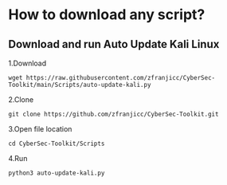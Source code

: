 # How to download any script?


## Download and run Auto Update Kali Linux
1.Download

```
wget https://raw.githubusercontent.com/zfranjicc/CyberSec-Toolkit/main/Scripts/auto-update-kali.py
```
2.Clone

```
git clone https://github.com/zfranjicc/CyberSec-Toolkit.git
```
3.Open file location

```
cd CyberSec-Toolkit/Scripts
```

4.Run
```
python3 auto-update-kali.py
```
